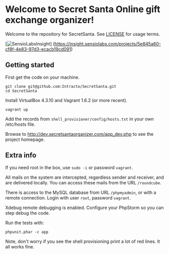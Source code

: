 # Welcome to Secret Santa Online gift exchange organizer!

Welcome to the repository for SecretSanta. See
[LICENSE](https://github.com/Intracto/SecretSanta/blob/master/LICENSE)
for usage terms.

[![SensioLabsInsight](https://insight.sensiolabs.com/projects/5e845a60-cf8f-4e83-97d3-ecacb19cd091/big.png)]
(https://insight.sensiolabs.com/projects/5e845a60-cf8f-4e83-97d3-ecacb19cd091)

## Getting started

First get the code on your machine.

    git clone git@github.com:Intracto/SecretSanta.git
    cd SecretSanta

Install VirtualBox 4.3.10 and Vagrant 1.6.2 (or more recent).

    vagrant up

Add the records from ```shell_provisioner/config/hosts.txt``` in your own /etc/hosts file.

Browse to http://dev.secretsantaorganizer.com/app_dev.php to see the project homepage.

## Extra info

If you need root in the box, use ```sudo -i``` or password ```vagrant```.

All mails on the system are intercepted, regardless sender and receiver, and are delivered locally. You can access
these mails from the URL ```/roundcube```.

There is access to the MySQL database from URL ```/phpmyadmin```, or with a remote connection.
Login with user ```root```, password ```vagrant```.

Xdebug remote debugging is enabled. Configure your PhpStorm so you can step debug the code.

Run the tests with:

    phpunit.phar -c app

Note, don't worry if you see the shell provisioning print a lot of red lines. It all works fine.
